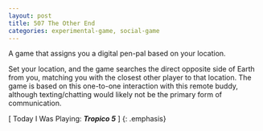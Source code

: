 ```yaml
---
layout: post
title: 507 The Other End
categories: experimental-game, social-game
---
```

A game that assigns you a digital pen-pal based on your location.

Set your location, and the game searches the direct opposite side of Earth from you, matching you with the closest other player to that location.  The game is based on this one-to-one interaction with this remote buddy, although texting/chatting would likely not be the primary form of communication.

[ Today I Was Playing: ***Tropico 5*** ]
{: .emphasis}